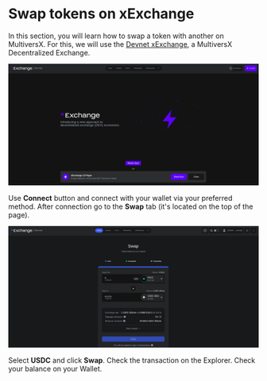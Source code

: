 # Swap tokens on xExchange

In this section, you will learn how to swap a token with another on MultiversX. For this, we will use the [Devnet xExchange](https://devnet.xexchange.com/), a MultiversX Decentralized Exchange.

![DEX](../media/xexchange.png)

Use **Connect** button and connect with your wallet via your preferred method.
After connection go to the **Swap** tab (it's located on the top of the page).

![DEX](../media/swap.png)

Select **USDC** and click **Swap**. Check the transaction on the Explorer. Check your balance on your Wallet.